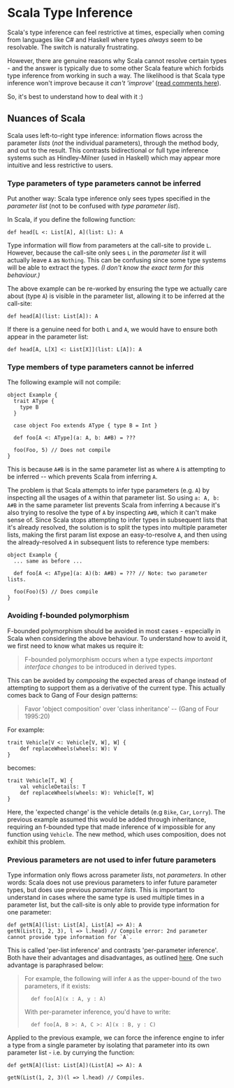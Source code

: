 Scala Type Inference
====================

Scala's type inference can feel restrictive at times, especially when coming from languages like C# and Haskell where 
types *always* seem to be resolvable. The switch is naturally frustrating.

However, there are genuine reasons why Scala cannot resolve certain types - and the answer is typically due to some other Scala feature which forbids type inference from working in such a way. The likelihood is that Scala type inference won't improve because it *can't 'improve'* ([read comments here][scala-type-inference-blog]).

So, it's best to understand how to deal with it :)

Nuances of Scala
----------------

Scala uses left-to-right type inference: information flows across the parameter *lists* (*not* the individual parameters),
through the method body, and out to the result. This contrasts bidirectional or full type inference systems such as
Hindley-Milner (used in Haskell) which may appear more intuitive and less restrictive to users.

### Type parameters of type parameters cannot be inferred

Put another way: Scala type inference only sees types specified in the *parameter list* (not to be confused with *type parameter list*).

In Scala, if you define the following function:

    def head[L <: List[A], A](list: L): A

Type information will flow from parameters at the call-site to provide `L`. However, because the call-site only sees `L` 
in the *parameter list*  it will actually leave `A` as `Nothing`. This can be confusing since some type systems will 
be able to extract the types. *(I don't know the exact term for this behaviour.)*

The above example can be re-worked by ensuring the type we actually care about (type `A`) is visible in the parameter
list, allowing it to be inferred at the call-site:

    def head[A](list: List[A]): A
    
If there is a genuine need for both `L` and `A`, we would have to ensure both appear in the parameter list:

    def head[A, L[X] <: List[X]](list: L[A]): A
    
### Type members of type parameters cannot be inferred

The following example will not compile:

```
object Example {
  trait AType {
    type B
  }
  
  case object Foo extends AType { type B = Int }
  
  def foo[A <: AType](a: A, b: A#B) = ???

  foo(Foo, 5) // Does not compile
}
```

This is because `A#B` is in the same parameter list as where `A` is attempting to be inferred -- which prevents Scala from inferring `A`.

The problem is that Scala attempts to infer type parameters (e.g. `A`) by inspecting all the usages of `A` within that parameter list. So using `a: A, b: A#B` in the same parameter list prevents Scala from inferring `A` because it's also trying to resolve the type of `A` by inspecting `A#B`, which it can't make sense of. Since Scala stops attempting to infer types in subsequent lists that it's already resolved, the solution is to split the types into multiple parameter lists, making the first param list expose an easy-to-resolve `A`, and then using the already-resolved `A` in subsequent lists to reference type members:

```
object Example {
  ... same as before ...
  
  def foo[A <: AType](a: A)(b: A#B) = ??? // Note: two parameter lists.

  foo(Foo)(5) // Does compile
}
```
    
### Avoiding f-bounded polymorphism

F-bounded polymorphism should be avoided in most cases - especially in Scala when considering the above behaviour. To understand how to avoid it, we first need to know what makes us require it:

>   F-bounded polymorphism occurs when a type expects *important interface changes* to be introduced in derived types.

This can be avoided by *composing* the expected areas of change instead of attempting to support them as a derivative of the current type. This actually comes back to Gang of Four design patterns:

>   Favor 'object composition' over 'class inheritance'
>   --  (Gang of Four 1995:20)

For example:

    trait Vehicle[V <: Vehicle[V, W], W] {
        def replaceWheels(wheels: W): V
    }

becomes:

    trait Vehicle[T, W] {
        val vehicleDetails: T
        def replaceWheels(wheels: W): Vehicle[T, W]
    }
    
Here, the 'expected change' is the vehicle details (e.g `Bike`, `Car`, `Lorry`). The previous example assumed this would be added through inheritance, requiring an f-bounded type that made inference of `W` impossible for any function using `Vehicle`. The new method, which uses composition, does not exhibit this problem.
    
### Previous parameters are not used to infer future parameters

Type information only flows across parameter *lists*, not *parameters*. In other words: Scala does not use previous 
parameters to infer future parameter types, but does use previous *parameter lists*. This is important to understand 
in cases where the same type is used multiple times in a parameter list, but the call-site is only able to provide type 
information for one parameter:

    def getN[A](list: List[A], List[A] => A): A
    getN(List(1, 2, 3), l => l.head) // Compile error: 2nd parameter cannot provide type information for `A`.

This is called 'per-list inference' and contrasts 'per-parameter inference'. Both have their advantages and disadvantages, as outlined [here][scala-vs-csharp]. One such advantage is paraphrased below:

>   For example, the following will infer `A` as the upper-bound of the two parameters, if it exists:
>
>       def foo[A](x : A, y : A)
>
>   With per-parameter inference, you'd have to write:
>
>       def foo[A, B >: A, C >: A](x : B, y : C)

Applied to the previous example, we can force the inference engine to infer a type from a single parameter by isolating 
that parameter into its own parameter list - i.e. by currying the function:

    def getN[A](list: List[A])(List[A] => A): A

    getN(List(1, 2, 3)(l => l.head) // Compiles.

[scala-type-inference-blog]: http://pchiusano.blogspot.co.uk/2011/05/making-most-of-scalas-extremely-limited.html
[scala-vs-csharp]: http://www.scala-lang.org/old/node/7083
